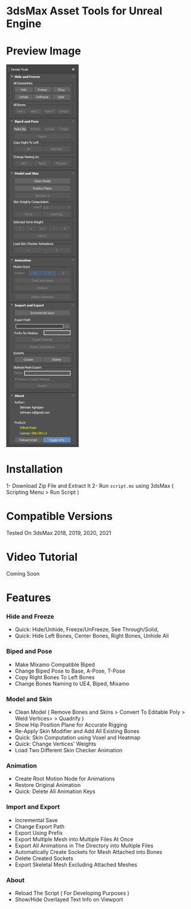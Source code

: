 # 3dsMax Asset Tools for Unreal Engine

# Preview Image
![Preview](doc/assets/2020-05-15_11-18-23.png)

# Installation
1- Download Zip File and Extract It
2- Run `script.ms` using 3dsMax ( Scripting Menu > Run Script )

# Compatible Versions
Tested On 3dsMax 2018, 2019, 2020, 2021

# Video Tutorial
Coming Soon

# Features
### Hide and Freeze
- Quick: Hide/Unhide, Freeze/UnFreeze, See Through/Solid,
- Quick: Hide Left Bones, Center Bones, Right Bones, Unhide All

### Biped and Pose
- Make Mixamo Compatible Biped
- Change Biped Pose to Base, A-Pose, T-Pose
- Copy Right Bones To Left Bones
- Change Bones Naming to UE4, Biped, Mixamo

### Model and Skin
- Clean Model ( Remove Bones and Skins > Convert To Editable Poly > Weld Vertices> > Quadrify )
- Show Hip Position Plane for Accurate Rigging
- Re-Apply Skin Modifier and Add All Existing Bones
- Quick: Skin Computation using Voxel and Heatmap
- Quick: Change Vertices' Weights
- Load Two Different Skin Checker Animation

### Animation
- Create Root Motion Node for Animations
- Restore Original Animation
- Quick: Delete All Animation Keys

### Import and Export
- Incremental Save
- Change Export Path
- Export Using Prefix
- Export Multiple Mesh into Multiple Files At Once
- Export All Animations in The Directory into Multiple Files
- Automatically Create Sockets for Mesh Attached into Bones
- Delete Created Sockets
- Export Skeletal Mesh Excluding Attached Meshes

### About
- Reload The Script ( For Developing Purposes )
- Show/Hide Overlayed Text Info on Viewport
